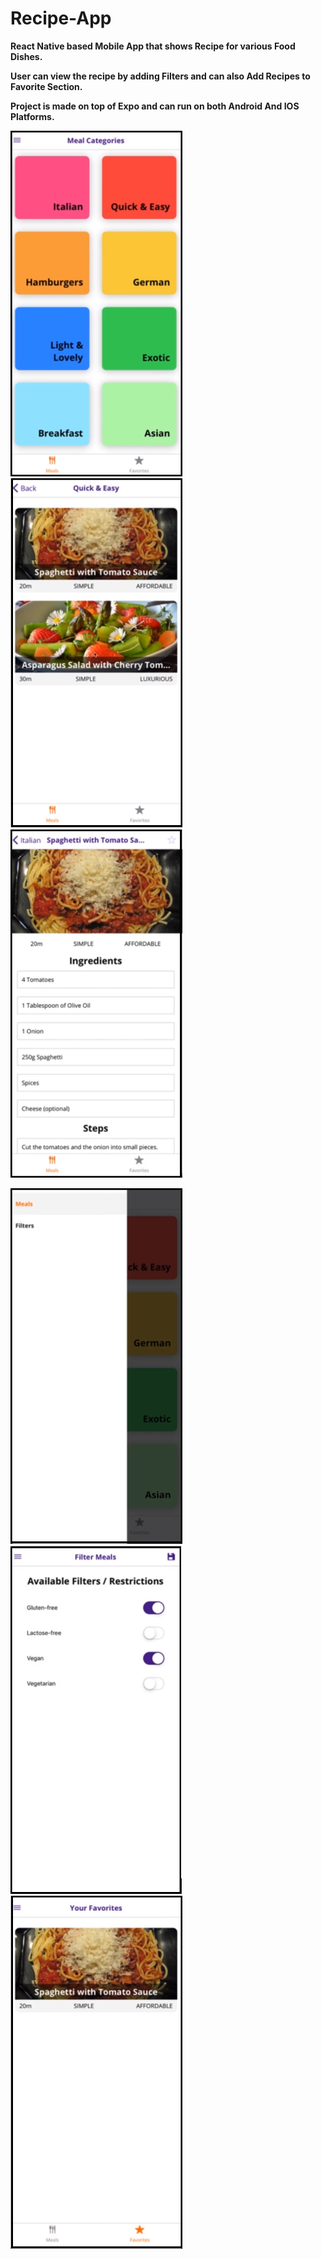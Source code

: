 # Recipe-App

**React Native based Mobile App that shows Recipe for various Food Dishes.**

**User can view the recipe by adding Filters and can also Add Recipes to Favorite Section.**

**Project is made on top of Expo and can run on both Android And IOS Platforms.**

<img src="Screenshots/Screenshot_1.png" width="275"> <img src="Screenshots/Screenshot_2.png" width="275"> <img src="Screenshots/Screenshot_3.png" width="275">

<img src="Screenshots/Screenshot_4.png" width="275"> <img src="Screenshots/Screenshot_5.png" width="275"> <img src="Screenshots/Screenshot_6.png" width="275">
